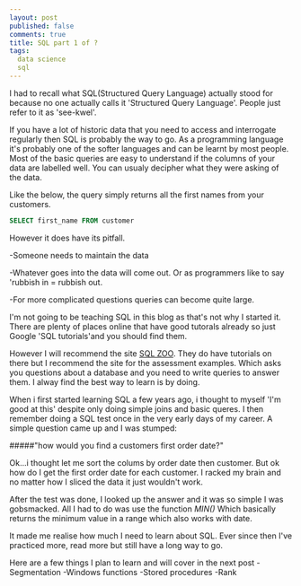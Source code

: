 ```yaml
---
layout: post
published: false
comments: true
title: SQL part 1 of ?
tags:
  data science
  sql
---
```


I had to recall what SQL(Structured Query Language) actually stood for because no one actually calls it 'Structured Query Language'.
People just refer to it as 'see-kwel'.

If you have a lot of historic data that you need to access and interrogate regularly then SQL is probably the way to go.
As a programming language it's probably one of the softer languages and can be learnt by most people. Most of the basic queries are easy to understand if the columns of your data are labelled well. You can usualy decipher what they were asking of the data.

Like the below, the query simply returns all the first names from your customers.
```SQL
SELECT first_name FROM customer
```
However it does have its pitfall. 

-Someone needs to maintain the data

-Whatever goes into the data will come out. Or as programmers like to say 'rubbish in = rubbish out.

-For more complicated questions queries can become quite large.

I'm not going to be teaching SQL in this blog as that's not why I started it. There are plenty of places online that have good tutorals already so just Google 'SQL tutorials'and you should find them.

However I will recommend the site [SQL ZOO](http://sqlzoo.net/). They do have tutorials on there but I recommend the site for the assessment examples. Which asks you questions about a database and you need to write queries to answer them. I alway find the best way to learn is by doing. 

When i first started learning SQL a few years ago, i thought to myself 'I'm good at this' despite only doing simple joins and basic queres. 
I then remember doing a SQL test once in the very early days of my career. A simple question came up and I was stumped:

#####"how would you find a customers first order date?"

Ok...i thought let me sort the colums by order date then customer. But ok how do I get the first order date for each customer. I racked my brain and no matter how I sliced the data it just wouldn't work. 

After the test was done, I looked up the answer and it was so simple I was gobsmacked. All I had to do was use the function _MIN()_
Which basically returns the minimum value in a range which also works with date. 

It made me realise how much I need to learn about SQL. 
Ever since then I've practiced more, read more but still have a long way to go.

Here are a few things I plan to learn and will cover in the next post
-Segmentation
-Windows functions
-Stored procedures
-Rank
